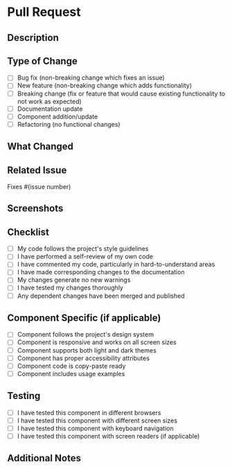 # Pull Request

## Description
<!-- Provide a clear and concise description of what this PR does -->

## Type of Change
<!-- Check the relevant boxes -->
- [ ] Bug fix (non-breaking change which fixes an issue)
- [ ] New feature (non-breaking change which adds functionality)
- [ ] Breaking change (fix or feature that would cause existing functionality to not work as expected)
- [ ] Documentation update
- [ ] Component addition/update
- [ ] Refactoring (no functional changes)

## What Changed
<!-- Describe the changes made in this PR -->

## Related Issue
<!-- If this PR fixes an issue, link it here -->
Fixes #(issue number)

## Screenshots
<!-- If applicable, add screenshots to help explain your changes -->

## Checklist
<!-- Go through the following checklist and check off items as they are completed -->
- [ ] My code follows the project's style guidelines
- [ ] I have performed a self-review of my own code
- [ ] I have commented my code, particularly in hard-to-understand areas
- [ ] I have made corresponding changes to the documentation
- [ ] My changes generate no new warnings
- [ ] I have tested my changes thoroughly
- [ ] Any dependent changes have been merged and published

## Component Specific (if applicable)
- [ ] Component follows the project's design system
- [ ] Component is responsive and works on all screen sizes
- [ ] Component supports both light and dark themes
- [ ] Component has proper accessibility attributes
- [ ] Component code is copy-paste ready
- [ ] Component includes usage examples

## Testing
<!-- Describe how you tested your changes -->
- [ ] I have tested this component in different browsers
- [ ] I have tested this component with different screen sizes
- [ ] I have tested this component with keyboard navigation
- [ ] I have tested this component with screen readers (if applicable)

## Additional Notes
<!-- Add any additional notes, concerns, or questions here -->